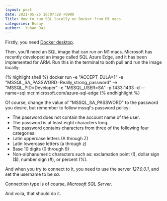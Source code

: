 ```yaml
---
layout: post
date: 2021-05-25 16:07:28 +0900
Title: How to run SQL locally on Docker from M1 macs
categories: Essay
author:  Yuhao Dai
---
```


Firstly, you need [Docker desktop](https://docs.docker.com/docker-for-mac/apple-silicon).

Then, you'll need an SQL image that can run on M1 macs. Microsoft has recently developed an image called SQL Azure Edge, and it has been implemented for ARM. Run this in the terminal to both pull and run the image locally:

{% highlight shell %}
docker run -e "ACCEPT_EULA=1" -e "MSSQL_SA_PASSWORD=Really_strong_password" -e "MSSQL_PID=Developer" -e "MSSQL_USER=SA" -p 1433:1433 -d --name=sql mcr.microsoft.com/azure-sql-edge
{% endhighlight %}

Of course, change the value of "MSSQL_SA_PASSWORD" to the password you desire, but remember to follow mssql's password policy:
* The password does not contain the account name of the user.
* The password is at least eight characters long.
* The password contains characters from three of the following four categories:
* Latin uppercase letters (A through Z)
* Latin lowercase letters (a through z)
* Base 10 digits (0 through 9)
* Non-alphanumeric characters such as: exclamation point (!), dollar sign ($), number sign (#), or percent (%).

And when you try to connect to it, you need to use the server _*127.0.0.1*_, and set the username to be _*sa*_.

Connection type is of course, _*Microsoft SQL Server*_.

And voila, that should do it.

